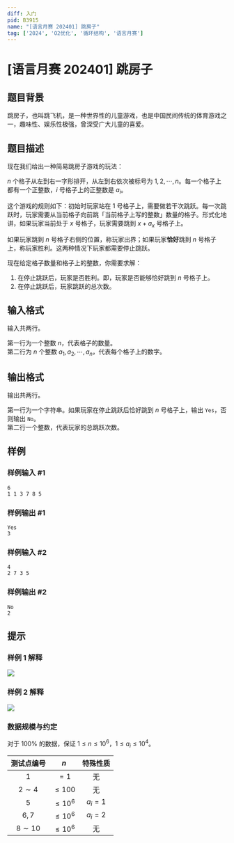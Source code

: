 ```yaml
---
diff: 入门
pid: B3915
name: "[语言月赛 202401] 跳房子"
tag: ['2024', 'O2优化', '循环结构', '语言月赛']
---
```

# [语言月赛 202401] 跳房子
## 题目背景

跳房子，也叫跳飞机，是一种世界性的儿童游戏，也是中国民间传统的体育游戏之一，趣味性、娱乐性极强，曾深受广大儿童的喜爱。
## 题目描述

现在我们给出一种简易跳房子游戏的玩法：

$n$ 个格子从左到右一字形排开，从左到右依次被标号为 $1, 2, \cdots, n$。每一个格子上都有一个正整数，$i$ 号格子上的正整数是 $a _ i$。

这个游戏的规则如下：初始时玩家站在 $1$ 号格子上，需要做若干次跳跃。每一次跳跃时，玩家需要从当前格子向前跳「当前格子上写的整数」数量的格子。形式化地讲，如果玩家当前处于 $x$ 号格子，玩家需要跳到 $x + a _ x$ 号格子上。

  如果玩家跳到 $n$ 号格子右侧的位置，称玩家出界；如果玩家**恰好**跳到 $n$ 号格子上，称玩家胜利。这两种情况下玩家都需要停止跳跃。
  
现在给定格子数量和格子上的整数，你需要求解：

1. 在停止跳跃后，玩家是否胜利。即，玩家是否能够恰好跳到 $n$ 号格子上。
2. 在停止跳跃后，玩家跳跃的总次数。
## 输入格式

输入共两行。

第一行为一个整数 $n$，代表格子的数量。  
第二行为 $n$ 个整数 $a _ 1, a _ 2, \cdots, a _ n$，代表每个格子上的数字。
## 输出格式

输出共两行。

第一行为一个字符串。如果玩家在停止跳跃后恰好跳到 $n$ 号格子上，输出 `Yes`，否则输出 `No`。  
第二行一个整数，代表玩家的总跳跃次数。
## 样例

### 样例输入 #1
```
6
1 1 3 7 8 5

```
### 样例输出 #1
```
Yes
3

```
### 样例输入 #2
```
4
2 7 3 5

```
### 样例输出 #2
```
No
2

```
## 提示

### 样例 1 解释

![](https://cdn.luogu.com.cn/upload/image_hosting/pmjatueu.png)

### 样例 2 解释

![](https://cdn.luogu.com.cn/upload/image_hosting/xzdvb6fv.png)

### 数据规模与约定

对于 $100\%$ 的数据，保证 $1 \leq n \leq 10 ^ 6$，$1 \leq a _ i \leq 10 ^ 4$。


| 测试点编号 | $n$ | 特殊性质 |
| :-: | :-: | :-: |
| $1$ | $= 1$ | 无 |
| $2 \sim 4$ | $\leq 100$ | 无 |
| $5$ | $\leq 10 ^ 6$ | $a _ i = 1$ |
| $6, 7$ | $\leq 10 ^ 6$ | $a _ i = 2$ |
| $8 \sim 10$ | $\leq 10 ^ 6$ | 无 |
